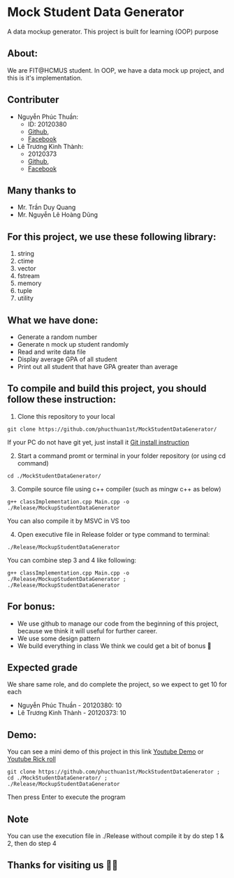 # Mock Student Data Generator
A data mockup generator. This project is built for learning (OOP) purpose

## About:
We are FIT@HCMUS student. In OOP, we have a data mock up project, and this is it's implementation.

## Contributer
- Nguyễn Phúc Thuần: 
  - ID: 20120380  
  - [Github](https://github.com/phucthuan1st/),
  - [Facebook](https://www.facebook.com/phucthuan95/)
- Lê Trương Kinh Thành: 
  - 20120373  
  - [Github](https://github.com/KinhThanh38), 
  - [Facebook](https://www.facebook.com/kinhthanh.letruong.3)

## Many thanks to
- Mr. Trần Duy Quang
- Mr. Nguyễn Lê Hoàng Dũng

## For this project, we use these following library:
1. string
2. ctime
3. vector
4. fstream
5. memory
6. tuple
7. utility

## What we have done:
- Generate a random number
- Generate n mock up student randomly
- Read and write data file 
- Display average GPA of all student
- Print out all student that have GPA greater than average

## To compile and build this project, you should follow these instruction:
1. Clone this repository to your local
```shellscript
git clone https://github.com/phucthuan1st/MockStudentDataGenerator/
```
If your PC do not have git yet, just install it [Git install instruction](https://git-scm.com/book/en/v2/Getting-Started-Installing-Git)

2. Start a command promt or terminal in your folder repository (or using cd command)
```shellcript
cd ./MockStudentDataGenerator/
```

3. Compile source file using c++ compiler (such as mingw c++ as below)
```shellscript
g++ classImplementation.cpp Main.cpp -o ./Release/MockupStudentDataGenerator
```
You can also compile it by MSVC in VS too

4. Open executive file in Release folder or type command to terminal: 
```shellscript
./Release/MockupStudentDataGenerator
```

  You can combine step 3 and 4 like following:
  ```shellscript
  g++ classImplementation.cpp Main.cpp -o ./Release/MockupStudentDataGenerator ; ./Release/MockupStudentDataGenerator
  ```
  
## For bonus:
- We use github to manage our code from the beginning of this project, because we think it will useful for further career.
- We use some design pattern
- We build everything in class
We think we could get a bit of bonus 🤣
  
## Expected grade
  We share same role, and do complete the project, so we expect to get 10 for each
  - Nguyễn Phúc Thuần - 20120380: 10
  - Lê Trương Kinh Thành - 20120373: 10

## Demo:
You can see a mini demo of this project in this link [Youtube Demo](https://youtu.be/5cBwlccaYnk) or [Youtube Rick roll](https://youtu.be/dQw4w9WgXcQ)
```shellscript
git clone https://github.com/phucthuan1st/MockStudentDataGenerator ; 
cd ./MockStudentDataGenerator/ ;
./Release/MockupStudentDataGenerator
```
Then press Enter to execute the program

## Note
You can use the execution file in ./Release without compile it by do step 1 & 2, then do step 4

## Thanks for visiting us 🤑🤑

